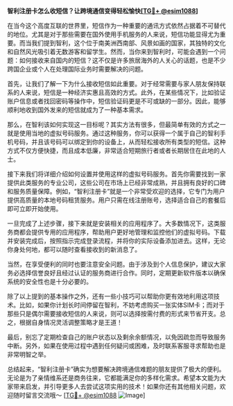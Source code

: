 **智利注册卡怎么收短信？让跨境通信变得轻松愉快[[TG💪+ @esim1088](https://t.me/s/esim1088)]**

在当今这个高度互联的世界里，短信作为一种重要的通讯方式依然占据着不可替代的地位。尤其是对于那些需要在国外使用手机服务的人来说，短信功能显得尤为重要。而当我们提到智利，这个位于南美洲西南部、风景如画的国家，其独特的文化和自然风光吸引着无数游客和留学生。然而，当你来到智利时，可能会遇到一个问题：如何接收来自国内的短信？这不仅是许多旅居海外的人关心的话题，也是不少跨国企业或个人在处理国际业务时需要解决的问题。

首先，让我们了解一下为什么接收短信如此重要。对于经常需要与家人朋友保持联系的人来说，短信是一种经济实惠且高效的方式。此外，在某些情况下，比如验证账户信息或者找回密码等操作中，短信验证码更是不可或缺的一部分。因此，能够顺利地收到国外发来的短信就成为了一种基本需求。

那么，在智利该如何实现这一目标呢？其实方法有很多，但最简单有效的方式之一就是使用当地的虚拟号码服务。通过这种服务，你可以获得一个属于自己的智利手机号码，并且该号码可以绑定到你的设备上，从而轻松接收所有类型的短信。这种方式不仅方便快捷，而且成本低廉，非常适合短期旅行者或者长期居住在此地的人士。

接下来我们将详细介绍如何设置并使用这样的虚拟号码服务。首先你需要找到一家提供此类服务的专业公司，这些公司在市场上已经非常成熟，并且拥有良好的口碑和服务质量保障。例如，“智利注册卡”就是一个非常受欢迎的选择，它专门为用户提供高质量的本地号码租赁服务。用户只需在线注册账号，选择适合自己的套餐后即可立即开始使用。

一旦完成了上述步骤，接下来就是安装相关的应用程序了。大多数情况下，这类服务商都会提供专用的应用程序，帮助用户更好地管理和监控他们的虚拟号码。下载并安装完成后，按照指示完成登录流程，并将你的实际设备添加进去。这样，无论你身处何地，都可以随时查看接收到的新消息了。

当然，在享受便利的同时也要注意安全问题。由于涉及到个人信息保护，建议大家务必选择信誉良好且经过认证的服务商进行合作。同时，定期更新软件版本以确保系统的安全性也是十分必要的。

除了以上提到的基本操作之外，还有一些小技巧可以帮助你更有效地利用这项技术。比如，如果你计划长时间停留在智利，不妨考虑购买一张实体SIM卡；而对于那些只是偶尔需要接收短信的人来说，则可以选择按需付费的形式来节省开支。总之，根据自身情况灵活调整策略才是王道！

最后，别忘了定期检查自己的账户状态以及剩余余额情况，以免因疏忽而导致服务中断。另外，如果在使用过程中遇到任何疑问或困难，及时联系客服寻求帮助也是非常明智之举。

总结起来，“智利注册卡”确实为想要解决跨境通信难题的朋友提供了极大的便利。无论是为了亲情维系还是商务往来，它都能满足你的多样化需求。希望本文能为大家带来启发，并引导更多人去尝试这项实用的技术！如果你还有其他相关问题，欢迎随时留言交流哦～ [[TG💪+ @esim1088](https://t.me/s/esim1088) ![Image](https://i.postimg.cc/4NQfJmqS/Snipaste-2025-05-13-00-14-12.png)]